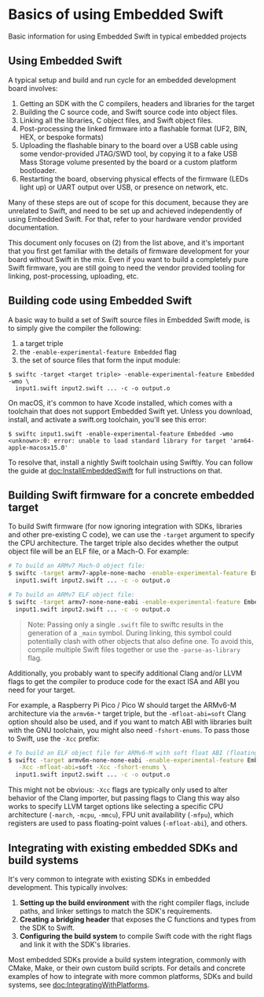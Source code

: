 # Basics of using Embedded Swift

Basic information for using Embedded Swift in typical embedded projects

## Using Embedded Swift

A typical setup and build and run cycle for an embedded development board involves:

1. Getting an SDK with the C compilers, headers and libraries for the target
2. Building the C source code, and Swift source code into object files.
3. Linking all the libraries, C object files, and Swift object files.
4. Post-processing the linked firmware into a flashable format (UF2, BIN, HEX, or bespoke formats)
5. Uploading the flashable binary to the board over a USB cable using some vendor-provided JTAG/SWD tool, by copying it to a fake USB Mass Storage volume presented by the board or a custom platform bootloader.
6. Restarting the board, observing physical effects of the firmware (LEDs light up) or UART output over USB, or presence on network, etc.

Many of these steps are out of scope for this document, because they are unrelated to Swift, and need to be set up and achieved independently of using Embedded Swift. For that, refer to your hardware vendor provided documentation.

This document only focuses on (2) from the list above, and it's important that you first get familiar with the details of firmware development for your board without Swift in the mix. Even if you want to build a completely pure Swift firmware, you are still going to need the vendor provided tooling for linking, post-processing, uploading, etc.

## Building code using Embedded Swift

A basic way to build a set of Swift source files in Embedded Swift mode, is to simply give the compiler the following:
1. a target triple
2. the `-enable-experimental-feature Embedded` flag
3. the set of source files that form the input module:

```shell
$ swiftc -target <target triple> -enable-experimental-feature Embedded -wmo \
  input1.swift input2.swift ... -c -o output.o
```

On macOS, it's common to have Xcode installed, which comes with a toolchain that does not support Embedded Swift yet. Unless you download, install, and activate a swift.org toolchain, you'll see this error:

```shell
$ swiftc input1.swift -enable-experimental-feature Embedded -wmo
<unknown>:0: error: unable to load standard library for target 'arm64-apple-macosx15.0'
```

To resolve that, install a nightly Swift toolchain using Swiftly. You can follow the guide at <doc:InstallEmbeddedSwift> for full instructions on that.

## Building Swift firmware for a concrete embedded target

To build Swift firmware (for now ignoring integration with SDKs, libraries and other pre-existing C code), we can use the `-target` argument to specify the CPU architecture. The target triple also decides whether the output object file will be an ELF file, or a Mach-O. For example:

```bash
# To build an ARMv7 Mach-O object file:
$ swiftc -target armv7-apple-none-macho -enable-experimental-feature Embedded -wmo \
  input1.swift input2.swift ... -c -o output.o

# To build an ARMv7 ELF object file:
$ swiftc -target armv7-none-none-eabi -enable-experimental-feature Embedded -wmo \
  input1.swift input2.swift ... -c -o output.o
```

> Note: Passing only a single `.swift` file to swiftc results in the generation of a `_main` symbol. During linking, this symbol could potentially clash with other objects that also define one. To avoid this, compile multiple Swift files together or use the `-parse-as-library` flag.

Additionally, you probably want to specify additional Clang and/or LLVM flags to get the compiler to produce code for the exact ISA and ABI you need for your target.

For example, a Raspberry Pi Pico / Pico W should target the ARMv6-M architecture via the `armv6m-*` target triple, but the `-mfloat-abi=soft` Clang option should also be used, and if you want to match ABI with libraries built with the GNU toolchain, you might also need `-fshort-enums`. To pass those to Swift, use the `-Xcc` prefix:

```bash
# To build an ELF object file for ARMv6-M with soft float ABI (floating-point arguments passed in integer registers) and "short enums":
$ swiftc -target armv6m-none-none-eabi -enable-experimental-feature Embedded -wmo \
   -Xcc -mfloat-abi=soft -Xcc -fshort-enums \
  input1.swift input2.swift ... -c -o output.o
```

This might not be obvious: `-Xcc` flags are typically only used to alter behavior of the Clang importer, but passing flags to Clang this way also works to specify LLVM target options like selecting a specific CPU architecture (`-march`, `-mcpu`, `-mmcu`), FPU unit availability (`-mfpu`), which registers are used to pass floating-point values (`-mfloat-abi`), and others.

## Integrating with existing embedded SDKs and build systems

It's very common to integrate with existing SDKs in embedded development. This typically involves:

1. **Setting up the build environment** with the right compiler flags, include paths, and linker settings to match the SDK's requirements.
2. **Creating a bridging header** that exposes the C functions and types from the SDK to Swift.
3. **Configuring the build system** to compile Swift code with the right flags and link it with the SDK's libraries.

Most embedded SDKs provide a build system integration, commonly with CMake, Make, or their own custom build scripts. For details and concrete examples of how to integrate with more common platforms, SDKs and build systems, see <doc:IntegratingWithPlatforms>.
